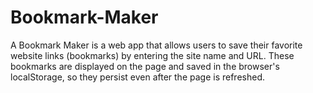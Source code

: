 # Bookmark-Maker
A Bookmark Maker is a web app that allows users to save their favorite website links (bookmarks) by entering the site name and URL. These bookmarks are displayed on the page and saved in the browser's localStorage, so they persist even after the page is refreshed.
